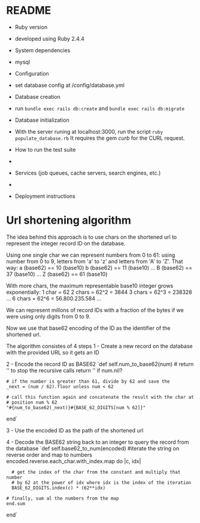 # README

* Ruby version
- developed using Ruby 2.4.4

* System dependencies
- mysql

* Configuration
- set database config at /config/database.yml

* Database creation
- run `bundle exec rails db:create` and `bundle exec rails db:migrate`

* Database initialization
- With the server runing at localhost:3000, run the script `ruby populate_database.rb`
  It requires the gem *curb* for the CURL request.

* How to run the test suite
-

* Services (job queues, cache servers, search engines, etc.)
-

* Deployment instructions



# Url shortening algorithm
The idea behind this approach is to use chars on the shortened url to represent
the integer record ID on the database.

Using one single char we can represent numbers from 0 to 61: using number from
0 to 9, letters from 'a' to 'z' and letters from 'A' to 'Z'. That way:
  a (base62) == 10 (base10)
  b (base62) == 11 (base10)
  ...
  B (base62) == 37 (base10)
  ...
  Z (base62) == 61 (base10)

With more chars, the maximum representable base10 integer grows exponentially:
  1 char = 62
  2 chars = 62^2 = 3844
  3 chars = 62^3 = 238328
  ...
  6 chars = 62^6 = 56.800.235.584
  ...

We can represent millons of record IDs with a fraction of the bytes if we were
using only digits from 0 to 9.

Now we use that base62 encoding of the ID as the identifier of the shortened url.


The algorithm consistes of 4 steps
1 - Create a new record on the database with the provided URL so it gets an ID

2 - Encode the record ID as BASE62
  `def self.num_to_base62(num)
    # return '' to stop the recursive calls
    return '' if num.nil?

    # if the number is greater than 61, divide by 62 and save the
    _next = (num / 62).floor unless num < 62

    # call this function again and concatenate the result with the char at
    # position num % 62
    "#{num_to_base62(_next)}#{BASE_62_DIGITS[num % 62]}"
  end`

3 - Use the encoded ID as the path of the shortened url

4 - Decode the BASE62 string back to an integer to query the record from the database
  `def self.base62_to_num(encoded)
    #iterate the string on reverse order and map to numbers
    encoded.reverse.each_char.with_index.map do |c, idx|

      # get the index of the char from the constant and multiply that number
      # by 62 at the power of idx where idx is the index of the iteration
      BASE_62_DIGITS.index(c) * (62**idx)

    # finally, sum al the numbers from the map
    end.sum
  end`
